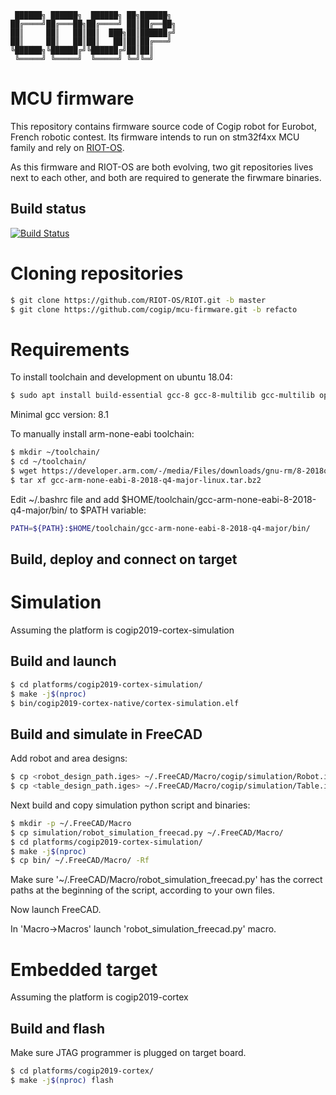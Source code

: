      ██████╗ ██████╗  ██████╗ ██╗██████╗
    ██╔════╝██╔═══██╗██╔════╝ ██║██╔══██╗
    ██║     ██║   ██║██║  ███╗██║██████╔╝
    ██║     ██║   ██║██║   ██║██║██╔═══╝
    ╚██████╗╚██████╔╝╚██████╔╝██║██║
     ╚═════╝ ╚═════╝  ╚═════╝ ╚═╝╚═╝

MCU firmware
============

This repository contains firmware source code of Cogip robot for Eurobot, French robotic contest.
Its firmware intends to run on stm32f4xx MCU family and rely on
[RIOT-OS](https://riot-os.org/).

As this firmware and RIOT-OS are both evolving, two git repositories lives next to each other, and
both are required to generate the firwmare binaries.

## Build status
[![Build Status](https://travis-ci.org/cogip/mcu-firmware.svg?branch=master)](https://travis-ci.org/cogip/mcu-firmware)


# Cloning repositories

```bash
$ git clone https://github.com/RIOT-OS/RIOT.git -b master
$ git clone https://github.com/cogip/mcu-firmware.git -b refacto
```


# Requirements

To install toolchain and development on ubuntu 18.04:

```bash
$ sudo apt install build-essential gcc-8 gcc-8-multilib gcc-multilib openocd python-serial
```
Minimal gcc version: 8.1

To manually install arm-none-eabi toolchain:
```bash
$ mkdir ~/toolchain/
$ cd ~/toolchain/
$ wget https://developer.arm.com/-/media/Files/downloads/gnu-rm/8-2018q4/gcc-arm-none-eabi-8-2018-q4-major-linux.tar.bz2
$ tar xf gcc-arm-none-eabi-8-2018-q4-major-linux.tar.bz2
```

Edit ~/.bashrc file and add $HOME/toolchain/gcc-arm-none-eabi-8-2018-q4-major/bin/ to $PATH variable:
```bash
PATH=${PATH}:$HOME/toolchain/gcc-arm-none-eabi-8-2018-q4-major/bin/
```

## Build, deploy and connect on target

# Simulation

Assuming the platform is cogip2019-cortex-simulation

## Build and launch

```bash
$ cd platforms/cogip2019-cortex-simulation/
$ make -j$(nproc)
$ bin/cogip2019-cortex-native/cortex-simulation.elf
```

## Build and simulate in FreeCAD

Add robot and area designs:

```bash
$ cp <robot_design_path.iges> ~/.FreeCAD/Macro/cogip/simulation/Robot.iges
$ cp <table_design_path.iges> ~/.FreeCAD/Macro/cogip/simulation/Table.iges
```

Next build and copy simulation python script and binaries:

```bash
$ mkdir -p ~/.FreeCAD/Macro
$ cp simulation/robot_simulation_freecad.py ~/.FreeCAD/Macro/
$ cd platforms/cogip2019-cortex-simulation/
$ make -j$(nproc)
$ cp bin/ ~/.FreeCAD/Macro/ -Rf
```

Make sure '~/.FreeCAD/Macro/robot_simulation_freecad.py' has the correct paths
at the beginning of the script, according to your own files.

Now launch FreeCAD.

In 'Macro->Macros' launch 'robot_simulation_freecad.py' macro.

# Embedded target

Assuming the platform is cogip2019-cortex

## Build and flash

Make sure JTAG programmer is plugged on target board.

```bash
$ cd platforms/cogip2019-cortex/
$ make -j$(nproc) flash
```
